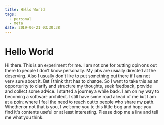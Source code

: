 ```yaml
---
title: Hello World
tags:
  - personal
  - meta
date: 2019-06-21 03:30:38
---
```


# Hello World
Hi there. 
This is an experiment for me. I am not one for putting opinions out there to people I don't know personally. My jabs are usually directed at the deserving. Also I usually don't like to put something out there if I am not very sure about it.
But I think that has to change. So I want to take this as an opportunity to clarify and structure my thoughts, seek feedback, provide and collect some advice. 
I started a journey a while back. I am on my way to becoming a software architect. I still have some road ahead of me but I am at a point where I feel the need to reach out to people who share my path.
Whether or not that is you, I welcome you to this little blog and hope you find it's contents useful or at least interesting. Please drop me a line and tell me what you think.


<!--stackedit_data:
eyJoaXN0b3J5IjpbNzk2NjgxMjUzLC04NjA0Nzc0OTVdfQ==
-->
